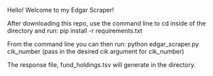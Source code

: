 Hello! Welcome to my Edgar Scraper!

After downloading this repo, use the command line to cd inside of the
directory and run: pip install -r requirements.txt

From the command line you can then run:
python edgar_scraper.py cik_number (pass in the desired cik argument for cik_number)

The response file, fund_holdings.tsv will generate in the directory.
